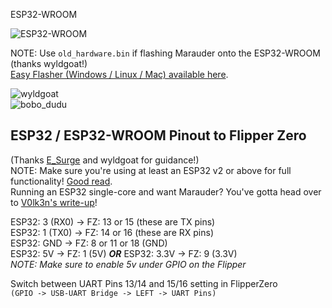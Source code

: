 ESP32-WROOM

![ESP32-WROOM](https://user-images.githubusercontent.com/57457139/182290985-54d00e1e-dd3f-4efd-a66f-4d6b8e8c2ed2.jpg)

NOTE: Use `old_hardware.bin` if flashing Marauder onto the ESP32-WROOM (thanks wyldgoat!)<br>
[Easy Flasher (Windows / Linux / Mac) available here](https://github.com/UberGuidoZ/Flipper/tree/main/Wifi_DevBoard/FZ_Marauder_Flasher/ESP32-WROOM).

![wyldgoat](https://user-images.githubusercontent.com/57457139/182552144-46abf993-160e-42e2-8dde-466da146b16d.png)<br>
![bobo_dudu](https://user-images.githubusercontent.com/57457139/182552153-9c50f817-8b8c-4d31-8d62-3fe8fca7a48b.png)

## ESP32 / ESP32-WROOM Pinout to Flipper Zero

(Thanks [E_Surge](https://github.com/ESurge) and wyldgoat for guidance!)<br>
NOTE: Make sure you're using at least an ESP32 v2 or above for full functionality! [Good read](https://blog.spacehuhn.com/esp32-deauther).<br>
Running an ESP32 single-core and want Marauder? You've gotta head over to [V0lk3n's write-up](https://github.com/V0lk3n/Flipper-ESP32-Solo-Marauder)!

ESP32: 3 (RX0) -> FZ: 13 or 15 (these are TX pins)<br>
ESP32: 1 (TX0) -> FZ: 14 or 16 (these are RX pins)<br>
ESP32: GND -> FZ: 8 or 11 or 18 (GND)<br>
ESP32: 5V -> FZ: 1 (5V) **_OR_** ESP32: 3.3V -> FZ: 9 (3.3V)<br>
_NOTE: Make sure to enable 5v under GPIO on the Flipper_

Switch between UART Pins 13/14 and 15/16 setting in FlipperZero<br>
`(GPIO -> USB-UART Bridge -> LEFT -> UART Pins)`
